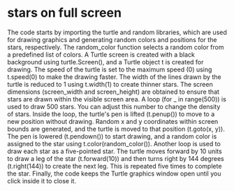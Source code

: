 #  stars on full screen
The code starts by importing the turtle and random libraries, which are used for drawing graphics and generating random colors and positions for the stars, respectively.
The random_color function selects a random color from a predefined list of colors.
A Turtle screen is created with a black background using turtle.Screen(), and a Turtle object t is created for drawing.
The speed of the turtle is set to the maximum speed (0) using t.speed(0) to make the drawing faster.
The width of the lines drawn by the turtle is reduced to 1 using t.width(1) to create thinner stars.
The screen dimensions (screen_width and screen_height) are obtained to ensure that stars are drawn within the visible screen area.
A loop (for _ in range(500)) is used to draw 500 stars. You can adjust this number to change the density of stars.
Inside the loop, the turtle's pen is lifted (t.penup()) to move to a new position without drawing. Random x and y coordinates within screen bounds are generated, and the turtle is moved to that position (t.goto(x, y)).
The pen is lowered (t.pendown()) to start drawing, and a random color is assigned to the star using t.color(random_color()).
Another loop is used to draw each star as a five-pointed star. The turtle moves forward by 10 units to draw a leg of the star (t.forward(10)) and then turns right by 144 degrees (t.right(144)) to create the next leg. This is repeated five times to complete the star.
Finally, the code keeps the Turtle graphics window open until you click inside it to close it.
